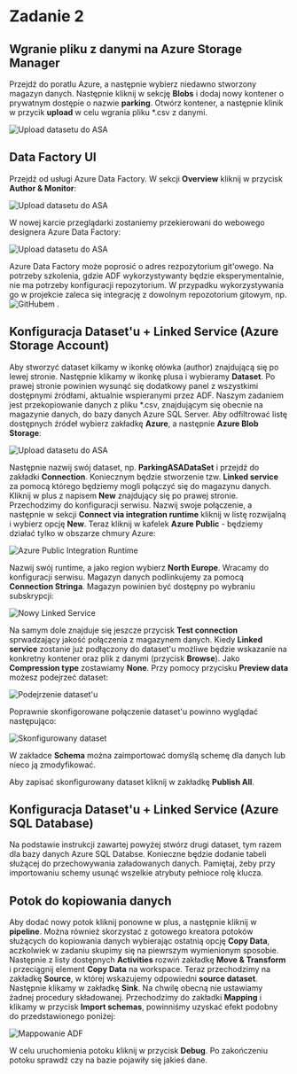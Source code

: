 # Zadanie 2

## Wgranie pliku z danymi na Azure Storage Manager

Przejdź do poratlu Azure, a następnie wybierz niedawno stworzony magazyn danych. Następnie kliknij w sekcję **Blobs** i dodaj nowy kontener o prywatnym dostępie o nazwie **parking**. Otwórz kontener, a następnie klinik w przycik **upload** w celu wgrania pliku *.csv z danymi.

![Upload datasetu do ASA](../Imgs/UploadDatasetASA.PNG)

## Data Factory UI

Przejdź od usługi Azure Data Factory. W sekcji **Overview** kliknij w przycisk **Author & Monitor**:

![Upload datasetu do ASA](../Imgs/AuthorAndMonitorADF.png)

W nowej karcie przeglądarki zostaniemy przekierowani do webowego designera Azure Data Factory:

![Upload datasetu do ASA](../Imgs/WebDesignerADF.PNG)

Azure Data Factory może poprosić o adres rezpozytorium git'owego. Na potrzeby szkolenia, gdzie ADF wykorzystywanty będzie eksperymentalnie, nie ma potrzeby konfiguracji repozytorium. W przypadku wykorzystywania go w projekcie zaleca się integrację z dowolnym repozotorium gitowym, np. ![GitHubem](https://azure.microsoft.com/en-us/blog/azure-data-factory-visual-tools-now-supports-github-integration/) .

## Konfiguracja Dataset'u + Linked Service (Azure Storage Account)

Aby stworzyć dataset kilkamy w ikonkę ołówka (author) znajdującą się po lewej stronie. Następnie klikamy w ikonkę plusa i wybieramy **Dataset**. Po prawej stronie powinien wysunąć się dodatkowy panel z wszystkimi dostępnymi źródłami, aktualnie wspieranymi przez ADF. Naszym zadaniem jest przekopiowanie danych z pliku *.csv, znajdującym się obecnie na magazynie danych, do bazy danych Azure SQL Server. Aby odfiltrować listę dostępnych źródeł wybierz zakładkę **Azure**, a następnie **Azure Blob Storage**:

![Upload datasetu do ASA](../Imgs/DataSetASA.png)

Następnie nazwij swój dataset, np. **ParkingASADataSet** i przejdź do zakładki **Connection**. Koniecznym będzie stworzenie tzw. **Linked service** za pomocą którego będziemy mogli połączyć się do magazynu danych. Kliknij w plus z napisem **New** znajdujący się po prawej stronie. Przechodzimy do konfiguracji serwisu. Nazwij swoje połączenie, a następnie w sekcji **Connect via integration runtime** kliknij w listę rozwijalną i wybierz opcję **New**. Teraz kliknij w kafelek **Azure Public** - będziemy działać tylko w obszarze chmury Azure:

![Azure Public Integration Runtime](../Imgs/IntegrationRuntimeAzureADF.png)

Nazwij swój runtime, a jako region wybierz **North Europe**. Wracamy do konfiguracji serwisu. Magazyn danych podlinkujemy za pomocą **Connection Stringa**. Magazyn powinien być dostępny po wybraniu subskrypcji:

![Nowy Linked Service](../Imgs/NewLinkedService.png)

Na samym dole znajduje się jeszcze przycisk **Test connection** sprwadzający jakość połączenia z magazynem danych.
Kiedy **Linked service** zostanie już podłączony do dataset'u możliwe będzie wskazanie na konkretny kontener oraz plik z danymi (przycisk **Browse**). Jako **Compression type** zostawiamy **None**. Przy pomocy przycisku **Preview  data** możesz podejrzeć dataset:

![Podejrzenie dataset'u](../Imgs/PreviewDataset.png)

Poprawnie skonfigorowane połączenie dataset'u powinno wyglądać następująco:

![Skonfigurowany dataset](../Imgs/ConfiguredDataSetConnection.png)

W zakładce **Schema** można zaimportować domyślą schemę dla danych lub nieco ją zmodyfikować.

Aby zapisać skonfigurowany dataset kliknij w zakładkę **Publish All**.

## Konfiguracja Dataset'u + Linked Service (Azure SQL Database)

Na podstawie instrukcji zawartej powyżej stwórz drugi dataset, tym razem dla bazy danych Azure SQL Databse. Konieczne będzie dodanie tabeli służącej do przechowywania załadowanych danych. Pamiętaj, żeby przy importowaniu schemy usunąć wszelkie atrybuty pełnioce rolę klucza.

## Potok do kopiowania danych

Aby dodać nowy potok kliknij ponowne w plus, a następnie kliknij w **pipeline**. Można również skorzystać z gotowego kreatora potoków służących do kopiowania danych wybierając ostatnią opcję **Copy Data**, aczkolwiek w zadaniu skupimy się na piewrszym wymienionym sposobie. Następnie z listy dostępnych **Activities** rozwiń zakładkę **Move & Transform** i przeciągnij element **Copy Data** na workspace. Teraz przechodzimy na zakładkę **Source**, w której wskazujemy odpowiedni **source dataset**. Następnie klikamy w zakładkę **Sink**. Na chwilę obecną nie ustawiamy żadnej procedury składowanej. Przechodzimy do zakładki **Mapping** i klikamy w przycisk **Import schemas**, powinniśmy uzyskać efekt podobny do przedstawionego poniżej:

![Mappowanie ADF](../Imgs/MappingADF.png)

W celu uruchomienia potoku kliknij w przycisk **Debug**. Po zakończeniu potoku sprawdź czy na bazie pojawiły się jakieś dane.